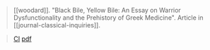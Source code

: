 > [[woodard]]. "Black Bile, Yellow Bile: An Essay on Warrior Dysfunctionality and the Prehistory of Greek Medicine". Article in [[journal-classical-inquiries]]. 

> [CI](https://classical-inquiries.chs.harvard.edu/black-bile-yellow-bile-an-essay-on-warrior-dysfunctionality-and-the-prehistory-of-greek-medicine/)
> [pdf](a/woodard2020-05-28.pdf)
